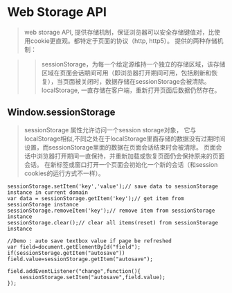 # Web Storage API
>web storage API, 提供存储机制，保证浏览器可以安全存储键值对，比使用cookie更直观。都特定于页面的协议（http, http5）。 提供的两种存储机制：

>>sessionStorage，为每一个给定源维持一个独立的存储区域，该存储区域在页面会话期间可用（即浏览器打开期间可用，包括刷新和恢复），当页面被关闭时，数据存储在sessionStorage会被清除。 
>>localStorage, 一直存储在客户端，重新打开页面后数据仍然存在。

## Window.sessionStorage

>sessionStorage 属性允许访问一个session storage对象， 它与localStorage相似,不同之处在于localStorage里面存储的数据没有过期时间设置，而sessionStorage里面的数据在页面会话结束时会被清除。 页面会话中浏览器打开期间一直保持，并重新加载或恢复页面仍会保持原来的页面会话。 在新标签或窗口打开一个页面会初始化一个新的会话（和session cookies的运行方式不一样）。

    sessionStorage.setItem('key','value');// save data to sessionStorage instance in current domain
    var data = sessionStorage.getItem('key');// get item from sessionStorage instance
    sessionStorage.removeItem('key');// remove item from sessionStorage instance
    sessionStorage.clear();// clear all items(reset) from sessionStorage instance

    //Demo : auto save textbox value if page be refreshed
    var field=document.getElementById("field");
    if(sessionStorage.getItem("autosave")) field.value=sessionStorage.getItem("autosave");

    field.addEventListener("change",function(){
        sessionStorage.setItem("autosave",field.value);
    });

